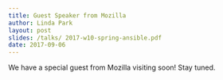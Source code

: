 ```yaml
---
title: Guest Speaker from Mozilla
author: Linda Park
layout: post
slides: /talks/ 2017-w10-spring-ansible.pdf
date: 2017-09-06
---
```


We have a special guest from Mozilla visiting soon! Stay tuned.
